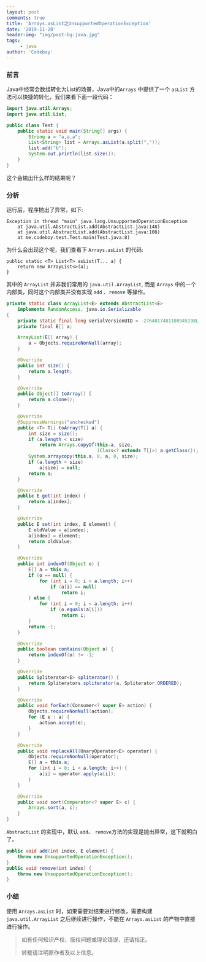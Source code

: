 ```yaml
---
layout: post
comments: true
title: 'Arrays.asList之UnsupportedOperationException'
date: '2019-11-20'
header-img: "img/post-bg-java.jpg"
tags:
     - java
author: 'Codeboy'
---
```


### 前言

Java中经常会数组转化为List的场景，Java中的`Arrays` 中提供了一个 `asList` 方法可以快捷的转化，我们来看下面一段代码：

```java
import java.util.Arrays;
import java.util.List;

public class Test {
    public static void main(String[] args) {
        String a = "a,a,a";
        List<String> list = Arrays.asList(a.split(","));
        list.add("b");
        System.out.println(list.size());
    }
}
```

这个会输出什么样的结果呢？

### 分析

运行后，程序抛出了异常，如下:

```
Exception in thread "main" java.lang.UnsupportedOperationException
	at java.util.AbstractList.add(AbstractList.java:148)
	at java.util.AbstractList.add(AbstractList.java:108)
	at me.codeboy.test.Test.main(Test.java:8)
```

为什么会出现这个呢，我们查看下 `Arrays.asList`  的代码:

```
public static <T> List<T> asList(T... a) {
	return new ArrayList<>(a);
}
```

其中的 `ArrayList` 并非我们常用的 `java.util.ArrayList`, 而是 `Arrays` 中的一个内部类，同时这个内部类并没有实现 `add` 、`remove` 等操作。

```java
private static class ArrayList<E> extends AbstractList<E>
    implements RandomAccess, java.io.Serializable
{
    private static final long serialVersionUID = -2764017481108945198L;
    private final E[] a;

    ArrayList(E[] array) {
        a = Objects.requireNonNull(array);
    }

    @Override
    public int size() {
        return a.length;
    }

    @Override
    public Object[] toArray() {
        return a.clone();
    }

    @Override
    @SuppressWarnings("unchecked")
    public <T> T[] toArray(T[] a) {
        int size = size();
        if (a.length < size)
            return Arrays.copyOf(this.a, size,
                                 (Class<? extends T[]>) a.getClass());
        System.arraycopy(this.a, 0, a, 0, size);
        if (a.length > size)
            a[size] = null;
        return a;
    }

    @Override
    public E get(int index) {
        return a[index];
    }

    @Override
    public E set(int index, E element) {
        E oldValue = a[index];
        a[index] = element;
        return oldValue;
    }

    @Override
    public int indexOf(Object o) {
        E[] a = this.a;
        if (o == null) {
            for (int i = 0; i < a.length; i++)
                if (a[i] == null)
                    return i;
        } else {
            for (int i = 0; i < a.length; i++)
                if (o.equals(a[i]))
                    return i;
        }
        return -1;
    }

    @Override
    public boolean contains(Object o) {
        return indexOf(o) != -1;
    }

    @Override
    public Spliterator<E> spliterator() {
        return Spliterators.spliterator(a, Spliterator.ORDERED);
    }

    @Override
    public void forEach(Consumer<? super E> action) {
        Objects.requireNonNull(action);
        for (E e : a) {
            action.accept(e);
        }
    }

    @Override
    public void replaceAll(UnaryOperator<E> operator) {
        Objects.requireNonNull(operator);
        E[] a = this.a;
        for (int i = 0; i < a.length; i++) {
            a[i] = operator.apply(a[i]);
        }
    }

    @Override
    public void sort(Comparator<? super E> c) {
        Arrays.sort(a, c);
    }
}
```

`AbstractList` 的实现中，默认 `add`、 `remove`方法的实现是抛出异常，这下就明白了。

```java
public void add(int index, E element) {
    throw new UnsupportedOperationException();
}
public void remove(int index) {
    throw new UnsupportedOperationException();
}
```



### 小结

使用 `Arrays.asList` 时，如果需要对结果进行修改，需要构建 `java.util.ArrayList` 之后继续进行操作，不能在 `Arrays.asList` 的产物中直接进行操作。



> 如有任何知识产权、版权问题或理论错误，还请指正。
>
> 转载请注明原作者及以上信息。
